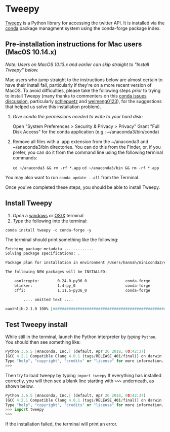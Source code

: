 # Tweepy

[Tweepy](http://www.tweepy.org/) is a Python library for accessing the twitter API. It is installed via the [conda](conda.md) package managment system using the conda-forge package index.

## Pre-installation instructions for Mac users (Mac0S 10.14.x)

*Note: Users on MacOS 10.13.x and earlier can skip straight to "Install Tweepy" below.* 

Mac users who jump straight to the instructions below are almost certain to have their install fail, particularly if they're on a more recent version of MacOS. To avoid difficulties, please take the following steps *prior* to trying to install Tweepy (many thanks to commenters on this [conda issues discussion](https://github.com/conda/conda/issues/8440), particularly [schlepuetz](https://github.com/conda/conda/issues/8440#issuecomment-482082853) and [weimeng0123](https://github.com/conda/conda/issues/8440#issuecomment-491166980)), for the suggestions that helped us solve this installation problem).

1. *Give conda the permissions needed to write to your hard disk:*

    Open "System Preferences > Security & Privacy > Privacy"
    Grant "Full Disk Access" for the conda application (e.g.: ~/anaconda3/bin/conda)
    
2. Remove all files with a .app extension from the ~/anaconda3 and ~/anaconda3/bin directories. You can do this from the Finder, or, if you prefer, you can do it from the command line using the following terminal commands:

    `cd ~/anaconda3 && rm -rf *.app`
    `cd ~/anaconda3/bin && rm -rf *.app`
    
You may also want to run `conda update --all` from the Terminal.

Once you've completed these steps, you should be able to install Tweepy.

## Install Tweepy

1. *Open* a [windows](windows_terminal.md) or [OS/X](osx_terminal.md) terminal
2. *Type* the following into the terminal:

```shell
conda install tweepy -c conda-forge -y
```

The terminal should print something like the following:

```bash
Fetching package metadata .............
Solving package specifications: .

Package plan for installation in environment /Users/hannah/miniconda3/envs/installenv:

The following NEW packages will be INSTALLED:

    asn1crypto:        0.24.0-py36_0                 conda-forge
    blinker:           1.4-py_0                      conda-forge
    cffi:              1.11.5-py36_0                 conda-forge

        .... omitted text ....

oauthlib-2.1.0 100% |########################################################| Time: 0:00:00   1.06 MB/s
```

## Test Tweepy install
While still in the terminal, launch the Python interpreter by *typing* `Python`. You should then see something like:
```python
Python 3.6.5 |Anaconda, Inc.| (default, Apr 26 2018, 08:42:37) 
[GCC 4.2.1 Compatible Clang 4.0.1 (tags/RELEASE_401/final)] on darwin
Type "help", "copyright", "credits" or "license" for more information.
>>> 
```

Then try to load tweepy by typing `import tweepy` If everything has installed correctly, you will then see a blank line starting with `>>>` underneath, as shown below. 
```python
Python 3.6.5 |Anaconda, Inc.| (default, Apr 26 2018, 08:42:37) 
[GCC 4.2.1 Compatible Clang 4.0.1 (tags/RELEASE_401/final)] on darwin
Type "help", "copyright", "credits" or "license" for more information.
>>> import tweepy
>>> 
```

If the installation failed, the terminal will print an error. 
